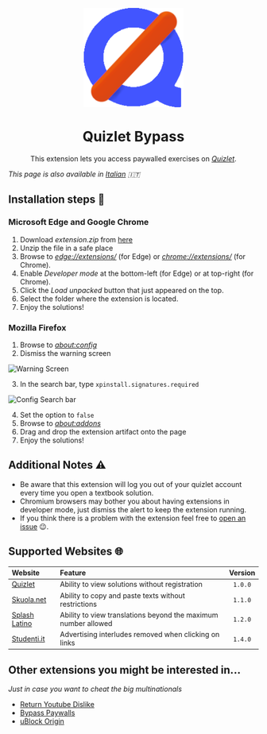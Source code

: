 <p align="center">
  <img width="200" src="public/icons/logo-192.png" alt="Quizlet Bypass logo">
</p>
<h1 align="center">
  Quizlet Bypass
</h1>
<p align="center">
  This extension lets you access paywalled exercises on <a href="htps://quizlet.com/"><i>Quizlet</i></a>.
</p>

_This page is also available in <a href="./README.it.md">Italian</a> 🇮🇹_

## Installation steps 📲
### Microsoft Edge and Google Chrome
1. Download _extension.zip_ from [here](https://github.com/rospino74/Quizlet-Bypass/releases/latest)
2. Unzip the file in a safe place
3. Browse to _[edge://extensions/](edge://extensions/)_ (for Edge) or _[chrome://extensions/](chrome://extensions/)_ (for Chrome).
4. Enable _Developer mode_ at the bottom-left (for Edge) or at top-right (for Chrome).
5. Click the _Load unpacked_ button that just appeared on the top.
6. Select the folder where the extension is located.
7. Enjoy the solutions!

### Mozilla Firefox
1. Browse to _[about:config](about:config)_
2. Dismiss the warning screen

![Warning Screen](https://sqleoni.altervista.org/file/png/about-config-warning.png)

3. In the search bar, type `xpinstall.signatures.required`

![Config Search bar](https://sqleoni.altervista.org/file/png/about-config-search.png)

4. Set the option to `false`
5. Browse to _[about:addons](about:addons)_
6. Drag and drop the extension artifact onto the page
7. Enjoy the solutions!

## Additional Notes ⚠️
* Be aware that this extension will log you out of your quizlet account every time you open a textbook solution.
* Chromium browsers may bother you about having extensions in developer mode, just dismiss the alert to keep the extension running.
* If you think there is a problem with the extension feel free to [open an issue](https://github.com/rospino74/Quizlet-Bypass/issues/new) 😉.

## Supported Websites 🌐
| Website | Feature | Version |
|:---|:---| :---: |
| [Quizlet](https://quizlet.com/) | Ability to view solutions without registration | `1.0.0` |
| [Skuola.net](https://skuola.net/) | Ability to copy and paste texts without restrictions | `1.1.0` |
| [Splash Latino](https://latin.it/) | Ability to view translations beyond the maximum number allowed | `1.2.0` |
| [Studenti.it](https://www.studenti.it/) | Advertising interludes removed when clicking on links | `1.4.0` |

## Other extensions you might be interested in...
_Just in case you want to cheat the big multinationals_
* [Return Youtube Dislike](https://github.com/Anarios/return-youtube-dislike)
* [Bypass Paywalls](https://github.com/iamadamdev/bypass-paywalls-chrome)
* [uBlock Origin](https://github.com/gorhill/uBlock)
